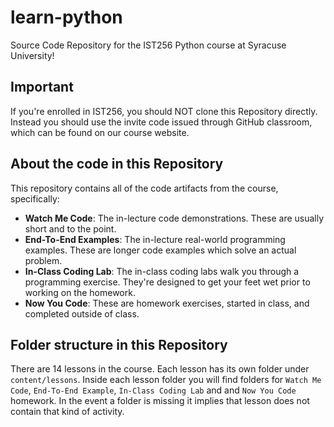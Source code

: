 # learn-python
Source Code Repository for the IST256 Python course at Syracuse University!

## Important

If you're enrolled in IST256, you should NOT clone this Repository directly. Instead you should use the invite code issued through GitHub classroom, which can be found on our course website.

## About the code in this Repository

This repository contains all of the code artifacts from the course, specifically:

- **Watch Me Code**: The in-lecture code demonstrations. These are usually short and to the point.
- **End-To-End Examples**: The in-lecture real-world programming examples. These are longer code examples which solve an actual problem.
- **In-Class Coding Lab**: The in-class coding labs walk you through a programming exercise. They're designed to get your feet wet prior to working on the homework.
- **Now You Code**: These are homework exercises, started in class, and completed outside of class.

## Folder structure in this Repository

There are 14 lessons in the course. Each lesson has its own folder under `content/lessons`. Inside each lesson folder you will find folders for `Watch Me Code`, `End-To-End Example`, `In-Class Coding Lab` and and `Now You Code` homework. In the event a folder is missing it implies that lesson does not contain that kind of activity.

